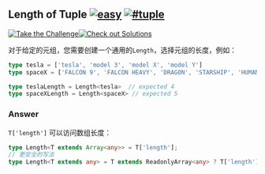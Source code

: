 ## Length of Tuple [![easy](https://camo.githubusercontent.com/827fda4388b21ed95bb390cc0eb3268c0ebbfa0ff07e5b40ee390b572467455c/68747470733a2f2f696d672e736869656c64732e696f2f62616467652f2d656173792d376161643063)](https://camo.githubusercontent.com/827fda4388b21ed95bb390cc0eb3268c0ebbfa0ff07e5b40ee390b572467455c/68747470733a2f2f696d672e736869656c64732e696f2f62616467652f2d656173792d376161643063) [![#tuple](https://camo.githubusercontent.com/6dab087dcdc32d028d7b45ed53fedceb5c2ce12ffa203af06c323a2d386dfc73/68747470733a2f2f696d672e736869656c64732e696f2f62616467652f2d2532337475706c652d393939)](https://camo.githubusercontent.com/6dab087dcdc32d028d7b45ed53fedceb5c2ce12ffa203af06c323a2d386dfc73/68747470733a2f2f696d672e736869656c64732e696f2f62616467652f2d2532337475706c652d393939)

[![Take the Challenge](https://camo.githubusercontent.com/4fed78c46bb6102dcab12f301c6d2de5ecd5f7772181e2ba3c20d561040cb823/68747470733a2f2f696d672e736869656c64732e696f2f62616467652f2d54616b652532307468652532304368616c6c656e67652d3331373863363f6c6f676f3d74797065736372697074266c6f676f436f6c6f723d7768697465)](https://tsch.js.org/18/play)[![Check out Solutions](https://camo.githubusercontent.com/8a5d8a5be7603d721e7de00b192348262525c50b44547624a00bf138c15daab0/68747470733a2f2f696d672e736869656c64732e696f2f62616467652f2d436865636b2532306f7574253230536f6c7574696f6e732d6465356137373f6c6f676f3d617765736f6d652d6c69737473266c6f676f436f6c6f723d7768697465)](https://tsch.js.org/18/solutions)

对于给定的元组，您需要创建一个通用的`Length`，选择元组的长度，例如：

```ts
type tesla = ['tesla', 'model 3', 'model X', 'model Y']
type spaceX = ['FALCON 9', 'FALCON HEAVY', 'DRAGON', 'STARSHIP', 'HUMAN SPACEFLIGHT']

type teslaLength = Length<tesla>  // expected 4
type spaceXLength = Length<spaceX> // expected 5
```

### Answer

`T['length']` 可以访问数组长度：

```ts
type Length<T extends Array<any>> = T['length'];
// 更安全的写法
type Length<T extends any> = T extends ReadonlyArray<any> ? T['length'] : never;
```

